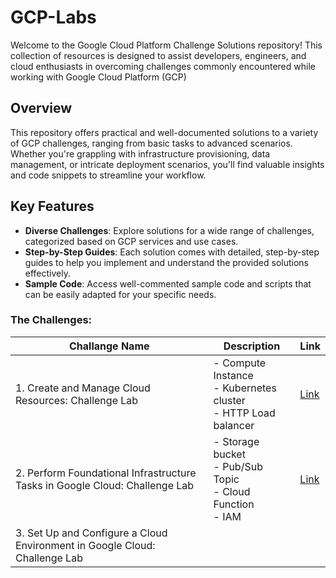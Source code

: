 # GCP-Labs

Welcome to the Google Cloud Platform Challenge Solutions repository! This collection of resources is designed to assist developers, engineers, and cloud enthusiasts in overcoming challenges commonly encountered while working with Google Cloud Platform (GCP)

## Overview

This repository offers practical and well-documented solutions to a variety of GCP challenges, ranging from basic tasks to advanced scenarios. Whether you're grappling with infrastructure provisioning, data management, or intricate deployment scenarios, you'll find valuable insights and code snippets to streamline your workflow.

## Key Features

- **Diverse Challenges**: Explore solutions for a wide range of challenges, categorized based on GCP services and use cases.
- **Step-by-Step Guides**: Each solution comes with detailed, step-by-step guides to help you implement and understand the provided solutions effectively.
- **Sample Code**: Access well-commented sample code and scripts that can be easily adapted for your specific needs.

### The Challenges:

| Challange Name                                                              | Description                                                          | Link                                                                            |
| --------------------------------------------------------------------------- | -------------------------------------------------------------------- | ------------------------------------------------------------------------------- |
| 1. Create and Manage Cloud Resources: Challenge Lab                         | - Compute Instance<br/>- Kubernetes cluster<br/>- HTTP Load balancer | [Link](https://www.cloudskillsboost.google/focuses/10258?parent=catalog)        |
| 2. Perform Foundational Infrastructure Tasks in Google Cloud: Challenge Lab | - Storage bucket<br/>- Pub/Sub Topic<br/>- Cloud Function<br/>- IAM  | [Link](https://www.cloudskillsboost.google/course_sessions/5911026/labs/423748) |
| 3. Set Up and Configure a Cloud Environment in Google Cloud: Challenge Lab  |                                                                      |                                                                                 |